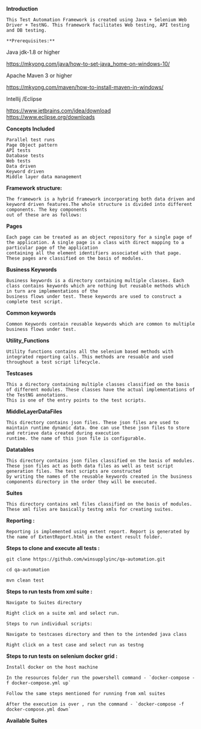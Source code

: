 **Introduction**
	
	This Test Automation Framework is created using Java + Selenium Web Driver + TestNG. This framework facilitates Web testing, API testing and DB testing.
	
	**Prerequisites:**
	
Java jdk-1.8 or higher

https://mkyong.com/java/how-to-set-java_home-on-windows-10/

Apache Maven 3 or higher

https://mkyong.com/maven/how-to-install-maven-in-windows/
	
Intellij /Eclipse

https://www.jetbrains.com/idea/download
https://www.eclipse.org/downloads
	
**Concepts Included**
	
	Parallel test runs
	Page Object pattern
	API tests
	Database tests
	Web tests
	Data driven
	Keyword driven
	Middle layer data management
	
	
**Framework structure:**
	
	The framework is a hybrid framework incorporating both data driven and keyword driven features.The whole structure is divided into different components. The key components 
	out of these are as follows:
	
**Pages**
	
	Each page can be treated as an object repository for a single page of the application. A single page is a class with direct mapping to a particular page of the application
	containing all the element identifiers associated with that page. These pages are classified on the basis of modules.
	
**Business Keywords**
	 
	Business keywords is a directory containing multiple classes. Each class contains keywords which are nothing but reusable methods which in turn are implementations of the 
	business flows under test. These keywords are used to construct a complete test script.
	
**Common keywords**
	
	Common Keywords contain reusable keywords which are common to multiple business flows under test.
**Utility_Functions**
	
	Utility functions contains all the selenium based methods with integrated reporting calls. This methods are resuable and used throughout a test script lifecycle.
	
**Testcases**
	
	This a directory containing multiple classes classified on the basis of different modules. These classes have the actual implementations of the TestNG annotations. 
	This is one of the entry points to the test scripts.
	
**MiddleLayerDataFiles**
	
	This directory contains json files. These json files are used to maintain runtime dynamic data. One can use these json files to store and retrieve data created during execution 
	runtime. the name of this json file is configurable.
	
**Datatables**
	
	This directory contains json files classified on the basis of modules. These json files act as both data files as well as test script generation files. The test scripts are constructed
	by writing the names of the reusable keywords created in the business components directory in the order they will be executed.
	
**Suites**
	
	This directory contains xml files classified on the basis of modules. These xml files are basically testng xmls for creating suites.
	
	
**Reporting :**
	
	Reporting is implemented using extent report. Report is generated by the name of ExtentReport.html in the extent result folder.
	
	
	
**Steps to clone and execute all tests :**
	
	git clone https://github.com/winsupplyinc/qa-automation.git
	
	cd qa-automation
	
	mvn clean test
	
	
**Steps to run tests from xml suite :**
	
	Navigate to Suites directory
	
	Right click on a suite xml and select run.
	
	Steps to run individual scripts:
	
	Navigate to testcases directory and then to the intended java class
	
	Right click on a test case and select run as testng

**Steps to run tests on selenium docker grid :**

	Install docker on the host machine

    In the resources folder run the powershell command - `docker-compose -f docker-compose.yml up`
	
	Follow the same steps mentioned for running from xml suites

    After the execution is over , run the command - `docker-compose -f docker-compose.yml down`

**Available Suites**

	
	
